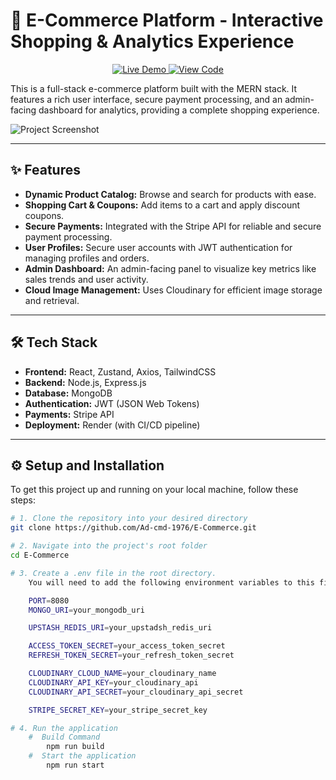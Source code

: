 # 🛒 E-Commerce Platform - Interactive Shopping & Analytics Experience

<p align="center">
  <a href="https://e-commerce-irns.onrender.com/" target="_blank">
    <img src="https://img.shields.io/badge/Live%20Demo-3393FF?style=for-the-badge&logo=vercel&logoColor=white" alt="Live Demo" />
  </a>
  <a href="https://github.com/Ad-cmd-1976/E-Commerce" target="_blank">
    <img src="https://img.shields.io/badge/View%20Code-181717?style=for-the-badge&logo=github&logoColor=white" alt="View Code" />
  </a>
</p>

This is a full-stack e-commerce platform built with the MERN stack. It features a rich user interface, secure payment processing, and an admin-facing dashboard for analytics, providing a complete shopping experience.

![Project Screenshot](https://github.com/user-attachments/assets/b552102e-c513-4c35-b978-c4fb92a87bc7)

---

## ✨ Features

- **Dynamic Product Catalog:** Browse and search for products with ease.
- **Shopping Cart & Coupons:** Add items to a cart and apply discount coupons.
- **Secure Payments:** Integrated with the Stripe API for reliable and secure payment processing.
- **User Profiles:** Secure user accounts with JWT authentication for managing profiles and orders.
- **Admin Dashboard:** An admin-facing panel to visualize key metrics like sales trends and user activity.
- **Cloud Image Management:** Uses Cloudinary for efficient image storage and retrieval.

---

## 🛠️ Tech Stack

- **Frontend:** React, Zustand, Axios, TailwindCSS
- **Backend:** Node.js, Express.js
- **Database:** MongoDB
- **Authentication:** JWT (JSON Web Tokens)
- **Payments:** Stripe API
- **Deployment:** Render (with CI/CD pipeline)

---

## ⚙️ Setup and Installation

To get this project up and running on your local machine, follow these steps:

```sh
# 1. Clone the repository into your desired directory
git clone https://github.com/Ad-cmd-1976/E-Commerce.git

# 2. Navigate into the project's root folder
cd E-Commerce

# 3. Create a .env file in the root directory.
    You will need to add the following environment variables to this file:

    PORT=8080
    MONGO_URI=your_mongodb_uri

    UPSTASH_REDIS_URI=your_upstadsh_redis_uri

    ACCESS_TOKEN_SECRET=your_access_token_secret
    REFRESH_TOKEN_SECRET=your_refresh_token_secret

    CLOUDINARY_CLOUD_NAME=your_cloudinary_name
    CLOUDINARY_API_KEY=your_cloudinary_api
    CLOUDINARY_API_SECRET=your_cloudinary_api_secret

    STRIPE_SECRET_KEY=your_stripe_secret_key

# 4. Run the application
    #  Build Command
        npm run build
    #  Start the application
        npm run start
```

